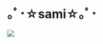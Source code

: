 # ｡ﾟ･☆sami☆｡ﾟ･
![](![image](https://github.com/user-attachments/assets/98d7c0f7-0421-4476-a2b2-319e26b98eba)
)

